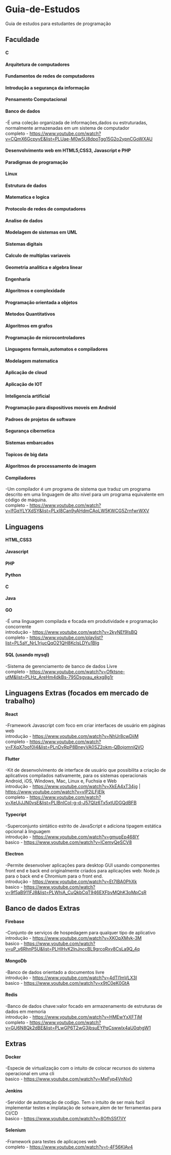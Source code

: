 # Guia-de-Estudos
Guia de estudos para estudantes de programação 

## Faculdade
#### C

#### Arquitetura de computadores

#### Fundamentos de redes de computadores

#### Introdução a segurança da informação

#### Pensamento Computacional

#### Banco de dados
  -É uma coleção organizada de informações,dados ou estruturadas, normalmente armazenadas em um sistema de computador<br>
  completo - https://www.youtube.com/watch?v=CQmX6GcpyvE&list=PLUae-M0w5U8dpoTgg15G2o2ypnCGoWXAU

#### Desenvolvimento web em HTML5,CSS3, Javascript e PHP

#### Paradigmas de programação

#### Linux

#### Estrutura de dados

#### Matematica e logica

#### Protocolo de redes de computadores

#### Analise de dados

#### Modelagem de sistemas em UML

#### Sistemas digitais

#### Calculo de multiplas variaveis

#### Geometria analitica e algebra linear

#### Engenharia

#### Algoritmos e complexidade

#### Programação orientada a objetos

#### Metodos Quantitativos

#### Algoritmos em grafos

#### Programação de microcontroladores

#### Linguagens formais,automatos e compiladores

#### Modelagem matematica

#### Aplicação de cloud

#### Aplicação de IOT

#### Inteligencia artificial

#### Programação para dispositivos moveis em Android

#### Padroes de projetos de software

#### Segurança cibernetica

#### Sistemas embarcados

#### Topicos de big data 

#### Algoritmos de processamento de imagem

#### Compiladores
  -Um compilador é um programa de sistema que traduz um programa descrito em uma linguagem de alto nível para um programa equivalente em código de máquina.<br>
  completo - https://www.youtube.com/watch?v=lfGqYLYXdSY&list=PLxI8Can9yAHdmCAoLW5KWCG5ZrnfwrWXV



## Linguagens
#### HTML,CSS3
#### Javascript
#### PHP
#### Python
#### C
#### Java
#### GO
  -É uma linguagem compilada e focada em produtividade e programação concorrente<br>
  introdução - https://www.youtube.com/watch?v=2kyNEf9IsBQ<br>
  completo - https://www.youtube.com/playlist?list=PL5aY_NrL1rjucQqO21QH8KclsLDYu1BIg
#### SQL (usando mysql)
  -Sistema de gerenciamento de banco de dados Livre<br>
  completo - https://www.youtube.com/watch?v=Ofktsne-utM&list=PLHz_AreHm4dkBs-795Dsgvau_ekxg8g1r



## Linguagens Extras (focados em  mercado de trabalho)
#### React
  -Framework Javascript com foco em criar interfaces de usuário em páginas web<br>
  introdução - https://www.youtube.com/watch?v=NhUr8cwDiiM<br>
  completo - https://www.youtube.com/watch?v=FXqX7oof0I4&list=PLnDvRpP8BneyVA0SZ2okm-QBojomniQVO
  
#### Flutter 
  -Kit de desenvolvimento de interface de usuário que possibilita a criação de aplicativos compilados nativamente, para os sistemas operacionais Android, iOS, Windows, Mac, Linux e, Fuchsia e Web<br>
  introdução - https://www.youtube.com/watch?v=XkEA4xT34jg | https://www.youtube.com/watch?v=vIP2iLFjEIk<br>
  completo - https://www.youtube.com/watch?v=XeUiJJN0vsE&list=PLlBnICoI-g-d-J57QIz6Tx5xtUDGQdBFB
  
#### Typecript
  -Superconjunto sintático estrito de JavaScript e adiciona tipagem estática opcional à linguagem<br>
  introdução - https://www.youtube.com/watch?v=gmupEp468lY<br>
  basico - https://www.youtube.com/watch?v=lCemyQeSCV8
  
#### Electron
  -Permite desenvolver aplicações para desktop GUI usando componentes front end e back end originalmente criados para aplicações web: Node.js para o back end e Chromium para o front end.<br>
  introdução - https://www.youtube.com/watch?v=Et7IBA0PhXk<br>
  basico - https://www.youtube.com/watch?v=9f5aB911FJ8&list=PLWhiA_CuQkbCqT946EXFbvMQhK3oMpCsR
  
## Banco de dados Extras
#### Firebase
  -Conjunto de serviços de hospedagem para qualquer tipo de aplicativo<br>
  introdução - https://www.youtube.com/watch?v=XKOpXMvk-3M<br>
  basico - https://www.youtube.com/watch?v=uP_v6RhnP5U&list=PLHlHvK2lnJnccBL9grcoRxv8CsLa9Q_4q
#### MongoDb
  -Banco de dados orientado a documentos livre<br>
  introdução - https://www.youtube.com/watch?v=4dTI1mVLX3I<br>
  basico - https://www.youtube.com/watch?v=x9tC0eK0GtA
#### Redis
  -Banco de dados chave:valor focado em armazenamento de estruturas de dados em memoria<br>
  introdução - https://www.youtube.com/watch?v=HMEwYxXFTjM<br>
  completo - https://www.youtube.com/watch?v=GU6N8Qk2dBE&list=PLwGP6T2wG3jbsuEYPqCswwlx4aU0qhgW1

## Extras
#### Docker 
  -Especie de virtualização com o intuito de colocar recursos do sistema operacional em uma cli<br>
  basico - https://www.youtube.com/watch?v=MeFyp4VnNx0
  
#### Jenkins
  -Servidor de automação de codigo. Tem o intuito de ser mais facil implementar testes e implatação de sotware,alem de ter ferramentas para CI/CD<br>
  basico - https://www.youtube.com/watch?v=8OfhS5f7jIY
  
#### Selenium
  -Framework para testes de aplicaçoes web<br>
  completo - https://www.youtube.com/watch?v=t-4F56KlAv4
